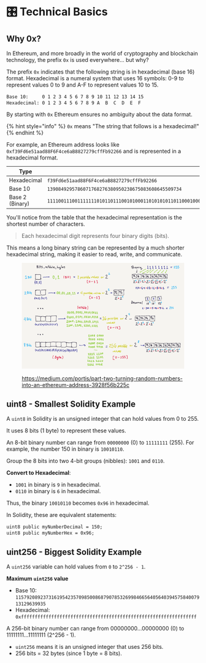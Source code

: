 # 🎛️ Technical Basics

## Why 0x?

In Ethereum, and more broadly in the world of cryptography and blockchain technology, the prefix `0x` is used everywhere... but why?

The prefix `0x` indicates that the following string is in hexadecimal (base 16) format. Hexadecimal is a numeral system that uses 16 symbols: 0-9 to represent values 0 to 9 and A-F to represent values 10 to 15.

```
Base 10:     0 1 2 3 4 5 6 7 8 9 10 11 12 13 14 15
Hexadecimal: 0 1 2 3 4 5 6 7 8 9 A  B  C  D  E  F
```

By starting with `0x` Ethereum ensures no ambiguity about the data format.

{% hint style="info" %}
`0x` means "The string that follows is a hexadecimal!"
{% endhint %}

For example, an Ethereum address looks like `0xf39Fd6e51aad88F6F4ce6aB8827279cffFb92266` and is represented in a hexadecimal format.

<table><thead><tr><th width="172">Type</th><th>Value</th></tr></thead><tbody><tr><td>Hexadecimal</td><td><code>f39Fd6e51aad88F6F4ce6aB8827279cffFb92266</code></td></tr><tr><td>Base 10</td><td><code>1390849295786071768276380950238675083608645509734</code></td></tr><tr><td>Base 2 (Binary)</td><td><code>1111001110011111110101101110010100011010101011011000100011110110111101001100111001101010101110001000001001110010011110011100111111111111101110010010001001100110</code></td></tr></tbody></table>

You'll notice from the table that the hexadecimal representation is the shortest number of characters.&#x20;

> Each hexadecimal digit represents four binary digits (bits).

This means a long binary string can be represented by a much shorter hexadecimal string, making it easier to read, write, and communicate.

<div data-full-width="true"><figure><img src="../../.gitbook/assets/image (1) (1).png" alt=""><figcaption><p><a href="https://medium.com/portis/part-two-turning-random-numbers-into-an-ethereum-address-3928f56b225c">https://medium.com/portis/part-two-turning-random-numbers-into-an-ethereum-address-3928f56b225c</a></p></figcaption></figure></div>

## uint8 - Smallest Solidity Example

A `uint8` in Solidity is an unsigned integer that can hold values from 0 to 255.&#x20;

It uses 8 bits (1 byte) to represent these values.

An 8-bit binary number can range from `00000000` (0) to `11111111` (255). For example, the number 150 in binary is `10010110`.

Group the 8 bits into two 4-bit groups (nibbles): `1001` and `0110`.

**Convert to Hexadecimal**:

* `1001` in binary is `9` in hexadecimal.
* `0110` in binary is `6` in hexadecimal.

Thus, the binary `10010110` becomes `0x96` in hexadecimal.

In Solidity, these are equivalent statements:

```solidity
uint8 public myNumberDecimal = 150;
uint8 public myNumberHex = 0x96;
```

## uint256 - Biggest Solidity Example

A `uint256` variable can hold values from `0` to `2^256 - 1`.

**Maximum `uint256` value**

* Base 10: `115792089237316195423570985008687907853269984665640564039457584007913129639935`
* Hexadecimal: `0xffffffffffffffffffffffffffffffffffffffffffffffffffffffffffffffff`

A 256-bit binary number can range from 00000000…00000000 (0) to 11111111…11111111 (2^256 - 1).

* `uint256` means it is an unsigned integer that uses 256 bits.
* 256 bits = 32 bytes (since 1 byte = 8 bits).
